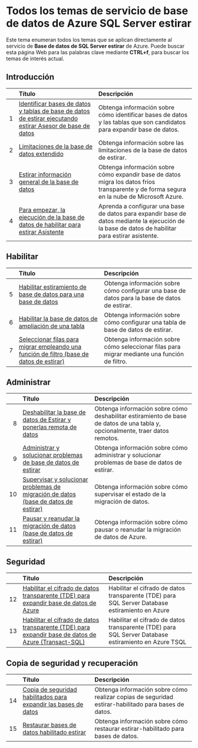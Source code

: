 <properties
    pageTitle="Todos los temas de servicio de base de datos de SQL Server estirar | Microsoft Azure"
    description="Tabla de todos los temas para el servicio de Azure denominada SQL Server estirar Database que existen en http://azure.microsoft.com/documentation/articles/, el título y la descripción."
    services="sql-server-stretch-database"
    documentationCenter=""
    authors="DouglasL"
    manager="jhubbard"
    editor="MightyPen"/>

<tags
    ms.service="sql-server-stretch-database"
    ms.workload="sql-server-stretch-database"
    ms.tgt_pltfrm="na"
    ms.devlang="na"
    ms.topic="article"
    ms.date="10/05/2016"
    ms.author="DouglasL"/>


# <a name="all-topics-for-azure-sql-server-stretch-database-service"></a>Todos los temas de servicio de base de datos de Azure SQL Server estirar

Este tema enumeran todos los temas que se aplican directamente al servicio de **Base de datos de SQL Server estirar** de Azure. Puede buscar esta página Web para las palabras clave mediante **CTRL+f**, para buscar los temas de interés actual.




## <a name="get-started"></a>Introducción

| &nbsp; | Título | Descripción |
| --: | :-- | :-- |
| 1 | [Identificar bases de datos y tablas de base de datos de estirar ejecutando estirar Asesor de base de datos](sql-server-stretch-database-identify-databases.md) | Obtenga información sobre cómo identificar bases de datos y las tablas que son candidatos para expandir base de datos. |
| 2 | [Limitaciones de la base de datos extendido](sql-server-stretch-database-limitations.md) | Obtenga información sobre las limitaciones de la base de datos de estirar. |
| 3 | [Estirar información general de la base de datos](sql-server-stretch-database-overview.md) | Obtenga información sobre cómo expandir base de datos migra los datos fríos transparente y de forma segura en la nube de Microsoft Azure. |
| 4 | [Para empezar, la ejecución de la base de datos de habilitar para estirar Asistente](sql-server-stretch-database-wizard.md) | Aprenda a configurar una base de datos para expandir base de datos mediante la ejecución de la base de datos de habilitar para estirar asistente. |



## <a name="enable"></a>Habilitar

| &nbsp; | Título | Descripción |
| --: | :-- | :-- |
| 5 | [Habilitar estiramiento de base de datos para una base de datos](sql-server-stretch-database-enable-database.md) | Obtenga información sobre cómo configurar una base de datos para la base de datos de estirar. |
| 6 | [Habilitar la base de datos de ampliación de una tabla](sql-server-stretch-database-enable-table.md) | Obtenga información sobre cómo configurar una tabla de base de datos de estirar. |
| 7 | [Seleccionar filas para migrar empleando una función de filtro (base de datos de estirar)](sql-server-stretch-database-predicate-function.md) | Obtenga información sobre cómo seleccionar filas para migrar mediante una función de filtro. |



## <a name="manage"></a>Administrar

| &nbsp; | Título | Descripción |
| --: | :-- | :-- |
| 8 | [Deshabilitar la base de datos de Estirar y ponerlas remota de datos](sql-server-stretch-database-disable.md) | Obtenga información sobre cómo deshabilitar estiramiento de base de datos de una tabla y, opcionalmente, traer datos remotos. |
| 9 | [Administrar y solucionar problemas de base de datos de estirar](sql-server-stretch-database-manage.md) | Obtenga información sobre cómo administrar y solucionar problemas de base de datos de estirar. |
| 10 | [Supervisar y solucionar problemas de migración de datos (base de datos de estirar)](sql-server-stretch-database-monitor.md) | Obtenga información sobre cómo supervisar el estado de la migración de datos. |
| 11 | [Pausar y reanudar la migración de datos (base de datos de estirar)](sql-server-stretch-database-pause.md) | Obtenga información sobre cómo pausar o reanudar la migración de datos de Azure. |



## <a name="security"></a>Seguridad

| &nbsp; | Título | Descripción |
| --: | :-- | :-- |
| 12 | [Habilitar el cifrado de datos transparente (TDE) para expandir base de datos de Azure](sql-server-stretch-database-encryption-tde.md) | Habilitar el cifrado de datos transparente (TDE) para SQL Server Database estiramiento en Azure |
| 13 | [Habilitar el cifrado de datos transparente (TDE) para expandir base de datos de Azure (Transact-SQL)](sql-server-stretch-database-tde-tsql.md) | Habilitar el cifrado de datos transparente (TDE) para SQL Server Database estiramiento en Azure TSQL |



## <a name="backup-and-recovery"></a>Copia de seguridad y recuperación

| &nbsp; | Título | Descripción |
| --: | :-- | :-- |
| 14 | [Copia de seguridad habilitados para expandir las bases de datos](sql-server-stretch-database-backup.md) | Obtenga información sobre cómo realizar copias de seguridad estirar\-habilitado para bases de datos. |
| 15 | [Restaurar bases de datos habilitado estirar](sql-server-stretch-database-restore.md) | Obtenga información sobre cómo restaurar estirar\-habilitado para bases de datos. |

